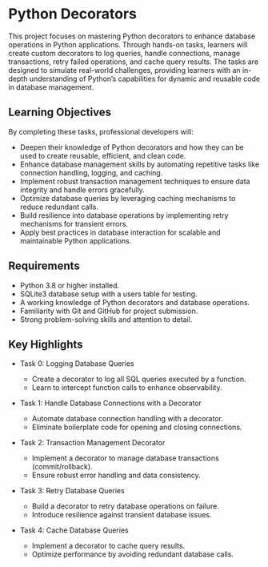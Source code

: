 # Python Decorators
This project focuses on mastering Python decorators to enhance database operations in Python applications. Through hands-on tasks, learners will create custom decorators to log queries, handle connections, manage transactions, retry failed operations, and cache query results. The tasks are designed to simulate real-world challenges, providing learners with an in-depth understanding of Python’s capabilities for dynamic and reusable code in database management.

## Learning Objectives
By completing these tasks, professional developers will:

- Deepen their knowledge of Python decorators and how they can be used to create reusable, efficient, and clean code.
- Enhance database management skills by automating repetitive tasks like connection handling, logging, and caching.
- Implement robust transaction management techniques to ensure data integrity and handle errors gracefully.
- Optimize database queries by leveraging caching mechanisms to reduce redundant calls.
- Build resilience into database operations by implementing retry mechanisms for transient errors.
- Apply best practices in database interaction for scalable and maintainable Python applications.

## Requirements
- Python 3.8 or higher installed.
- SQLite3 database setup with a users table for testing.
- A working knowledge of Python decorators and database operations.
- Familiarity with Git and GitHub for project submission.
- Strong problem-solving skills and attention to detail.

## Key Highlights
- Task 0: Logging Database Queries

    - Create a decorator to log all SQL queries executed by a function.
    - Learn to intercept function calls to enhance observability.

- Task 1: Handle Database Connections with a Decorator

    - Automate database connection handling with a decorator.
    - Eliminate boilerplate code for opening and closing connections.

- Task 2: Transaction Management Decorator

    - Implement a decorator to manage database transactions (commit/rollback).
    - Ensure robust error handling and data consistency.

- Task 3: Retry Database Queries

    - Build a decorator to retry database operations on failure.
    - Introduce resilience against transient database issues.

- Task 4: Cache Database Queries

    - Implement a decorator to cache query results.
    - Optimize performance by avoiding redundant database calls.